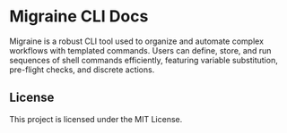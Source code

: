 # Migraine CLI Docs

Migraine is a robust CLI tool used to organize and automate complex workflows with templated commands. Users can define, store, and run sequences of shell commands efficiently, featuring variable substitution, pre-flight checks, and discrete actions.

## License

This project is licensed under the MIT License.
